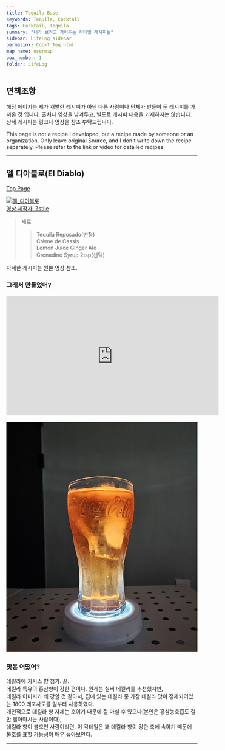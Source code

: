```yaml
---
title: Tequila Base
keywords: Tequila, Cocktail
tags: Cocktail, Tequila
summary: "내가 보려고 적어두는 칵테일 레시피들"
sidebar: LifeLog_sidebar
permalink: CockT_Teq.html
map_name: usermap
box_number: 1
folder: LifeLog
---
```


## 면책조항

해당 페이지는 제가 개발한 레시피가 아닌 다른 사람이나 단체가 만들어 둔 레시피를 가져온 것 입니다. 출처나 영상을 남겨두고, 별도로 레시피 내용을 기재하지는 않습니다. 상세 레시피는 링크나 영상을 참조 부탁드립니다.

This page is not a recipe I developed, but a recipe made by someone or an organization. Only leave original Source, and I don't write down the recipe separately. Please refer to the link or video for detailed recipes.

---

## 엘 디아블로(El Diablo)

[Top Page](#)  

[![엘_디아블로](http://img.youtube.com/vi/GQGoTIWor2E/0.jpg)](https://youtube.com/shorts/GQGoTIWor2E?si=i9tjxlAuI4JLO_3j)  
[영상 제작자: Zstile](https://www.youtube.com/@ZsTile)    

> 재료
> 
> > Tequila Reposado(변형)  
> > Crème de Cassis   
> > Lemon Juice
> > Ginger Ale  
> > Grenadine Syrup 2tsp(선택)  

자세한 레시피는 원본 영상 참조.  

### 그래서 만들었어?
<iframe width="560" height="315" src="https://www.youtube.com/embed/S9mTOTw7VU0?si=y_jaFKZbjD2xAUv6" title="YouTube video player" frameborder="0" allow="accelerometer; autoplay; clipboard-write; encrypted-media; gyroscope; picture-in-picture; web-share" referrerpolicy="strict-origin-when-cross-origin" allowfullscreen></iframe>  

![엘_디아블로](./CockT_Img/el_diablo.jpg)  

### 맛은 어땠어?

데킬라에 카시스 향 첨가. 끝.   
데킬라 특유의 홍삼향이 강한 편이다. 원래는 실버 데킬라를 추천했지만,  
데킬라 이미지가 꽤 강할 것 같아서, 집에 있는 데킬라 중 가장 데킬라 맛이 정제되어있는 1800 레포사도를 일부러 사용하였다.  
개인적으로 데킬라 향 자체는 호이기 때문에 잘 마실 수 있으나(본인은 홍삼농축즙도 잘만 빨아마시는 사람이다),  
데킬라 향이 불호인 사람이라면, 이 칵테일은 꽤 데킬라 향이 강한 축에 속하기 때문에 불호를 표할 가능성이 매우 높아보인다.  

---
